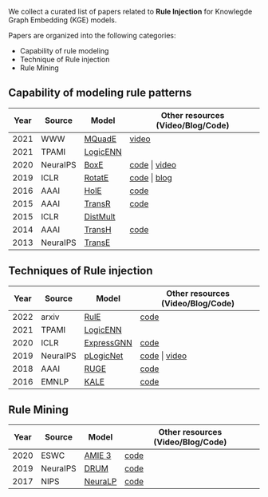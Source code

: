 We collect a curated list of papers related to **Rule Injection** for Knowlegde Graph Embedding (KGE) models.

Papers are organized into the following categories:

- Capability of rule modeling
- Technique of Rule injection
- Rule Mining

## Capability of modeling rule patterns

| Year | Source   | Model                                                                                               | Other resources (Video/Blog/Code)                                                                                          |
| ---- | -------- | --------------------------------------------------------------------------------------------------- | -------------------------------------------------------------------------------------------------------------------------- |
| 2021 | WWW      | [MQuadE](https://dl.acm.org/doi/10.1145/3442381.3449879)                                            | [video](https://www.youtube.com/watch?v=vaoGxiog5Ag)                                                                       |
| 2021 | TPAMI    | [LogicENN](https://arxiv.org/abs/1908.07141)                                                        |                                                                                                                            |
| 2020 | NeuraIPS | [BoxE](https://arxiv.org/abs/2007.06267)                                                            | [code](https://github.com/ralphabb/BoxE) \| [video](https://papertalk.org/papertalks/9177)                                 |
| 2019 | ICLR     | [RotatE](https://openreview.net/pdf?id=HkgEQnRqYQ)                                                  | [code](https://github.com/DeepGraphLearning/KnowledgeGraphEmbedding) \| [blog](https://longaspire.github.io/blog/图谱论文笔记3/) |
| 2016 | AAAI     | [HolE](https://paperswithcode.com/paper/holographic-embeddings-of-knowledge-graphs)                 | [code](https://github.com/mnick/holographic-embeddings)                                                                    |
| 2015 | AAAI     | [TransR](https://linyankai.github.io/publications/aaai2015_transr.pdf)                              | [code](https://github.com/thunlp/TensorFlow-TransX)                                                                        |
| 2015 | ICLR     | [DistMult](https://scottyih.org/files/ICLR2015_updated.pdf)                                         |                                                                                                                            |
| 2014 | AAAI     | [TransH](https://ojs.aaai.org/index.php/AAAI/article/view/8870)                                     | [code](https://github.com/thunlp/TensorFlow-TransX)                                                                        |
| 2013 | NeuraIPS | [TransE](https://proceedings.neurips.cc/paper/2013/file/1cecc7a77928ca8133fa24680a88d2f9-Paper.pdf) |                                                                                                                            |

## Techniques of Rule injection

| Year | Source   | Model                                          | Other resources (Video/Blog/Code)                            |
| ---- | -------- | ---------------------------------------------- | ------------------------------------------------------------ |
| 2022 | arxiv    | [RulE](https://arxiv.org/abs/2210.14905)       | [code](https://github.com/xiaojuantang/rule)                 |
| 2021 | TPAMI    | [LogicENN](https://arxiv.org/abs/1908.07141)   |                                                              |
| 2020 | ICLR     | [ExpressGNN](https://arxiv.org/abs/2001.11850) | [code](https://github.com/expressGNN/ExpressGNN)             |
| 2019 | NeuraIPS | [pLogicNet](https://arxiv.org/abs/1906.08495)  | [code](https://github.com/DeepGraphLearning/pLogicNet) \| [video](https://www.bilibili.com/video/BV1xe4y1e7bm/?spm_id_from=333.999.0.0&vd_source=42e3f601818dbf67242ca75d8b90b89b) |
| 2018 | AAAI     | [RUGE](https://arxiv.org/abs/1711.11231)       | [code](https://github.com/iieir-km/RUGE)                     |
| 2016 | EMNLP    | [KALE](https://aclanthology.org/D16-1019.pdf)  | [code](https://github.com/iieir-km/KALE)                     |

## Rule Mining

| Year | Source   | Model                                                                                                    | Other resources (Video/Blog/Code)               |
| ---- | -------- | -------------------------------------------------------------------------------------------------------- | ----------------------------------------------- |
| 2020 | ESWC     | [AMIE 3](https://link.springer.com/chapter/10.1007/978-3-030-49461-2_3)                                  | [code](https://github.com/dig-team/amie)        |
| 2019 | NeuraIPS | [DRUM](https://arxiv.org/abs/1911.00055)                                                                 | [code](https://github.com/alisadeghian/DRUM)    |
| 2017 | NIPS     | [NeuraLP](https://proceedings.neurips.cc/paper/2017/hash/0e55666a4ad822e0e34299df3591d979-Abstract.html) | [code](https://github.com/fanyangxyz/Neural-LP) |
